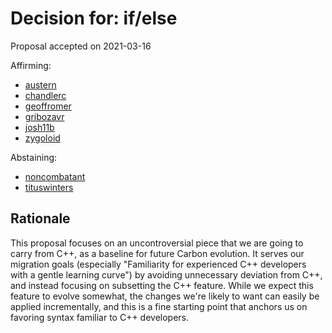 # Decision for: if/else

<!--
Part of the Carbon Language project, under the Apache License v2.0 with LLVM
Exceptions. See /LICENSE for license information.
SPDX-License-Identifier: Apache-2.0 WITH LLVM-exception
-->

Proposal accepted on 2021-03-16

Affirming:

-   [austern](https://github.com/austern)
-   [chandlerc](https://github.com/chandlerc)
-   [geoffromer](https://github.com/geoffromer)
-   [gribozavr](https://github.com/gribozavr)
-   [josh11b](https://github.com/josh11b)
-   [zygoloid](https://github.com/zygoloid)

Abstaining:

-   [noncombatant](https://github.com/noncombatant)
-   [tituswinters](https://github.com/tituswinters)

## Rationale

This proposal focuses on an uncontroversial piece that we are going to carry
from C++, as a baseline for future Carbon evolution. It serves our migration
goals (especially "Familiarity for experienced C++ developers with a gentle
learning curve") by avoiding unnecessary deviation from C++, and instead
focusing on subsetting the C++ feature. While we expect this feature to evolve
somewhat, the changes we're likely to want can easily be applied incrementally,
and this is a fine starting point that anchors us on favoring syntax familiar to
C++ developers.
